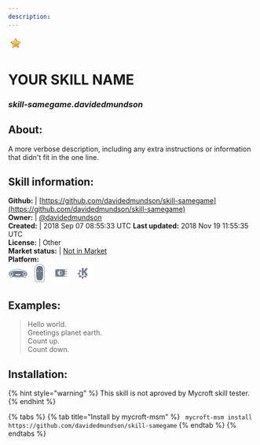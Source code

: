 ```yaml
---
description: 
---
```


![](../.gitbook/assets/star.png)  
# YOUR SKILL NAME  
### _skill-samegame.davidedmundson_  
## About:  
A more verbose description, including any extra instructions or
information that didn't fit in the one line.

## Skill information:  
**Github:** | [https://github.com/davidedmundson/skill-samegame](https://github.com/davidedmundson/skill-samegame)  
**Owner:** | [@davidedmundson](https://github.com/davidedmundson)  
**Created:** | 2018 Sep 07 08:55:33 UTC  **Last updated:** 2018 Nov 19 11:55:35 UTC  
**License:** | Other  
**Market status:** | [Not in Market](https://market.mycroft.ai/skill/)  
**Platform:**  
 ![Mark I](../.gitbook/assets/mark-1-icon.png)  ![Mark II](../.gitbook/assets/mark-2-icon.png)  ![Picroft](../.gitbook/assets/picroft-icon.png)  ![plasmoid](../.gitbook/assets/kde.png)   
## Examples:  
> Hello world.  
> Greetings planet earth.  
> Count up.  
> Count down.  
  
## Installation:  
{% hint style="warning" %}
This skill is not aproved by Mycroft skill tester.
{% endhint %}
    
{% tabs %}
{% tab title="Install by mycroft-msm" %}
``` mycroft-msm install https://github.com/davidedmundson/skill-samegame```
{% endtab %}
  {% endtabs %}
  